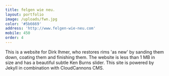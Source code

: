 ```yaml
---
title: felgen wie neu.
layout: portfolio
image: /uploads/fwn.jpg
color: '#5b6669'
address: 'http://www.felgen-wie-neu.com'
mobile: 450
order: 4
---
```



This is a website for Dirk Ihmer, who restores rims 'as new' by sanding them down, coating them and finishing them. The website is less than 1 MB in size and has a beautiful subtle Ken Burns slider. This site is powered by Jekyll in combination with CloudCannons CMS.